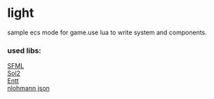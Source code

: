 # light
sample ecs mode for game.use lua to write system and components.
### used libs:

 [SFML](https://github.com/SFML/SFML)<br />
 [Sol2](https://github.com/ThePhD/sol2)<br />
 [Entt](https://github.com/skypjack/entt)<br />
 [nlohmann json](https://github.com/nlohmann/json)<br />
